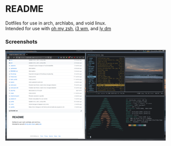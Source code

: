 # README
Dotfiles for use in arch, archlabs, and void linux.  
Intended for use with [oh my zsh](https://github.com/ohmyzsh/ohmyzsh), [i3 wm](https://github.com/i3/i3), and [ly dm](https://github.com/cylgom/ly)
### Screenshots
![Busy Desktop screenshot](/readme_assets/busy_desktop.png)
